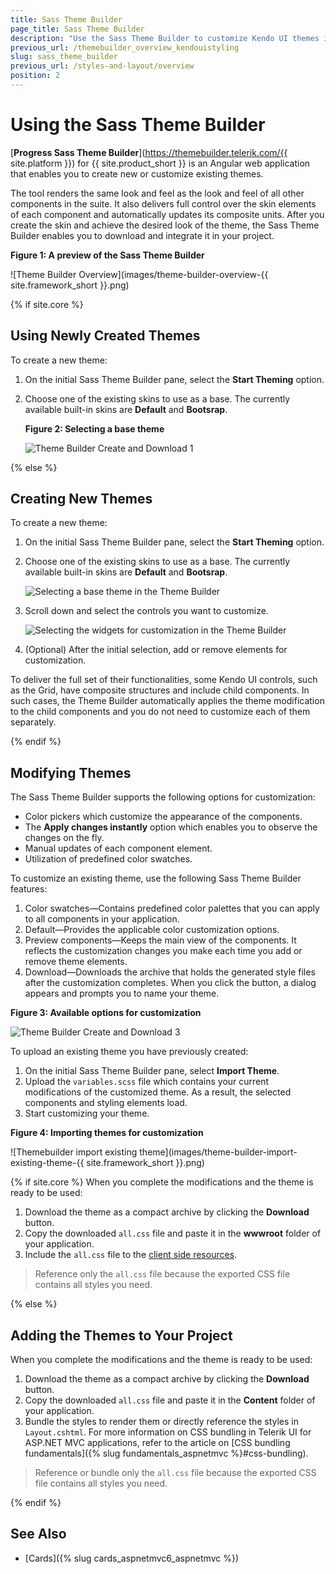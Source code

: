 ```yaml
---
title: Sass Theme Builder
page_title: Sass Theme Builder
description: "Use the Sass Theme Builder to customize Kendo UI themes in {{ site.product }} applications."
previous_url: /themebuilder_overview_kendouistyling
slug: sass_theme_builder
previous_url: /styles-and-layout/overview
position: 2
---
```


# Using the Sass Theme Builder

[**Progress Sass Theme Builder**](https://themebuilder.telerik.com/{{ site.platform }}) for {{ site.product_short }} is an Angular web application that enables you to create new or customize existing themes.

The tool renders the same look and feel as the look and feel of all other components in the suite. It also delivers full control over the skin elements of each component and automatically updates its composite units. After you create the skin and achieve the desired look of the theme, the Sass Theme Builder enables you to download and integrate it in your project.

**Figure 1: A preview of the Sass Theme Builder**

![Theme Builder Overview](images/theme-builder-overview-{{ site.framework_short }}.png)

{% if site.core %}
## Using Newly Created Themes

To create a new theme:

1. On the initial Sass Theme Builder pane, select the **Start Theming** option.
1. Choose one of the existing skins to use as a base. The currently available built-in skins are **Default** and **Bootsrap**.

    **Figure 2: Selecting a base theme**

    ![Theme Builder Create and Download 1](images/theme-builder-create-and-download-1.png)

{% else %}
## Creating New Themes

To create a new theme:

1. On the initial Sass Theme Builder pane, select the **Start Theming** option.
1. Choose one of the existing skins to use as a base. The currently available built-in skins are **Default** and **Bootsrap**.

    ![Selecting a base theme in the Theme Builder](images/theme-builder-create-and-download-1.png)

1. Scroll down and select the controls you want to customize.

    ![Selecting the widgets for customization in the Theme Builder](images/theme-builder-create-and-download-2.png)

1. (Optional) After the initial selection, add or remove elements for customization.

To deliver the full set of their functionalities, some Kendo UI controls, such as the Grid, have composite structures and include child components. In such cases, the Theme Builder automatically applies the theme modification to the child components and you do not need to customize each of them separately.

{% endif %}

## Modifying Themes

The Sass Theme Builder supports the following options for customization:

* Color pickers which customize the appearance of the components.
* The **Apply changes instantly** option which enables you to observe the changes on the fly.
* Manual updates of each component element.
* Utilization of predefined color swatches.

To customize an existing theme, use the following Sass Theme Builder features:

1. Color swatches&mdash;Contains predefined color palettes that you can apply to all components in your application.
1. Default&mdash;Provides the applicable color customization options.
1. Preview components&mdash;Keeps the main view of the components. It reflects the customization changes you make each time you add or remove theme elements.
1. Download&mdash;Downloads the archive that holds the generated style files after the customization completes. When you click the button, a dialog appears and prompts you to name your theme.

**Figure 3: Available options for customization**

![Theme Builder Create and Download 3](images/theme-builder-create-and-download-3.png)

To upload an existing theme you have previously created:

1. On the initial Sass Theme Builder pane, select **Import Theme**.
1. Upload the `variables.scss` file which contains your current modifications of the customized theme. As a result, the selected components and styling elements load.
1. Start customizing your theme.

**Figure 4: Importing themes for customization**

![Themebuilder import existing theme](images/theme-builder-import-existing-theme-{{ site.framework_short }}.png)

{% if site.core %}
When you complete the modifications and the theme is ready to be used:

1. Download the theme as a compact archive by clicking the **Download** button.
1. Copy the downloaded `all.css` file and paste it in the **wwwroot** folder of your application.
1. Include the `all.css` file to the [client side resources](https://docs.telerik.com/aspnet-core/getting-started/installation/getting-started-copy-client-resources).

> Reference only the `all.css` file because the exported CSS file contains all styles you need.

{% else %}
## Adding the Themes to Your Project

When you complete the modifications and the theme is ready to be used:

1. Download the theme as a compact archive by clicking the **Download** button.
1. Copy the downloaded `all.css` file and paste it in the **Content** folder of your application.
1. Bundle the styles to render them or directly reference the styles in `Layout.cshtml`. For more information on CSS bundling in Telerik UI for ASP.NET MVC applications, refer to the article on [CSS bundling fundamentals]({% slug fundamentals_aspnetmvc %}#css-bundling).

> Reference or bundle only the `all.css` file because the exported CSS file contains all styles you need.

{% endif %}

## See Also

* [Cards]({% slug cards_aspnetmvc6_aspnetmvc %})
